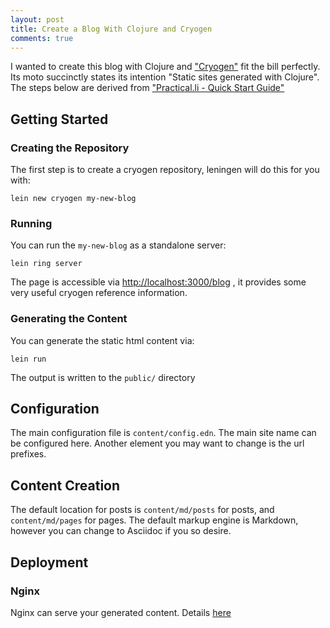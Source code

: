 ```yaml
---
layout: post
title: Create a Blog With Clojure and Cryogen
comments: true
---
```

 
I wanted to create this blog with Clojure and ["Cryogen"](http://cryogenweb.org/) fit the bill perfectly. Its moto succinctly states its intention "Static sites generated with Clojure". The steps below are derived from ["Practical.li - Quick Start Guide"](https://practical.li/blog/posts/2016-01-07-docs/)

## Getting Started

### Creating the Repository
The first step is to create a cryogen repository, leningen will do this for you with:

```
lein new cryogen my-new-blog
```

### Running
You can run the `my-new-blog` as a standalone server:
```
lein ring server
```
The page is accessible via [http://localhost:3000/blog](http://localhost:3000/blog) , it provides some very useful cryogen reference information.

### Generating the Content
You can generate the static html content via:
```
lein run
```
The output is written to the `public/` directory

## Configuration

The main configuration file is `content/config.edn`. The main site name can be configured here. Another element you may want to change is the url prefixes.

## Content Creation

The default location for posts is `content/md/posts` for posts, and `content/md/pages` for pages. The default markup engine is Markdown, however you can change to Asciidoc if you so desire.

## Deployment

### Nginx 
Nginx can serve your generated content. Details [here](http://cryogenweb.org/docs/deploying-with-nginx-VPS.html)

